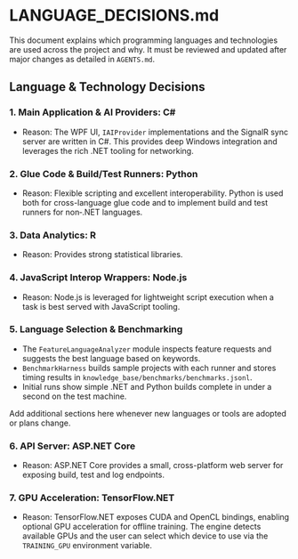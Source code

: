 # LANGUAGE_DECISIONS.md

This document explains which programming languages and technologies are used across the project and why. It must be reviewed and updated after major changes as detailed in `AGENTS.md`.

## Language & Technology Decisions

### 1. Main Application & AI Providers: C#
 - Reason: The WPF UI, `IAIProvider` implementations and the SignalR sync server are written in C#.
   This provides deep Windows integration and leverages the rich .NET tooling for networking.

### 2. Glue Code & Build/Test Runners: Python
- Reason: Flexible scripting and excellent interoperability. Python is used
  both for cross-language glue code and to implement build and test runners for
  non‑.NET languages.

### 3. Data Analytics: R
- Reason: Provides strong statistical libraries.

### 4. JavaScript Interop Wrappers: Node.js
- Reason: Node.js is leveraged for lightweight script execution when a task is best served with JavaScript tooling.

### 5. Language Selection & Benchmarking
- The `FeatureLanguageAnalyzer` module inspects feature requests and suggests the best language based on keywords.
- `BenchmarkHarness` builds sample projects with each runner and stores timing results in `knowledge_base/benchmarks/benchmarks.jsonl`.
- Initial runs show simple .NET and Python builds complete in under a second on the test machine.

Add additional sections here whenever new languages or tools are adopted or plans change.

### 6. API Server: ASP.NET Core
- Reason: ASP.NET Core provides a small, cross-platform web server for exposing
  build, test and log endpoints.

### 7. GPU Acceleration: TensorFlow.NET
- Reason: TensorFlow.NET exposes CUDA and OpenCL bindings, enabling optional GPU
  acceleration for offline training. The engine detects available GPUs and the
  user can select which device to use via the `TRAINING_GPU` environment
  variable.

